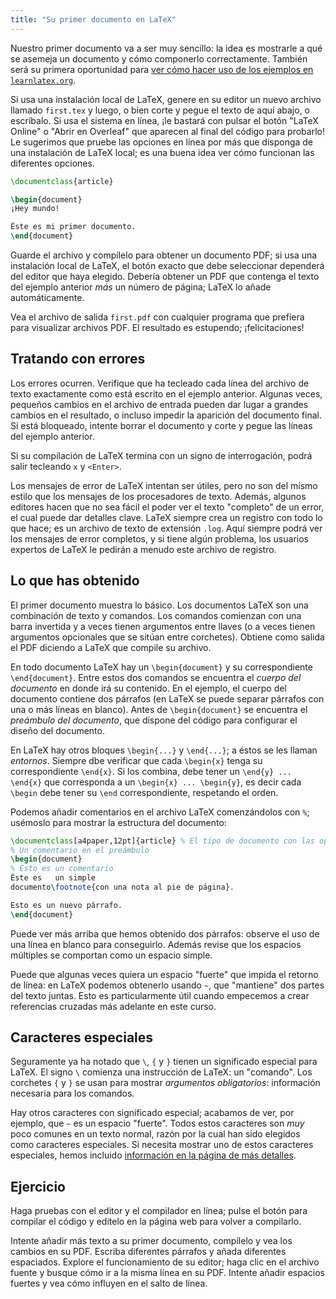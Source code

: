 ```yaml
---
title: "Su primer documento en LaTeX"
---
```


Nuestro primer documento va a ser muy sencillo: la idea es mostrarle
a qué se asemeja un documento y cómo componerlo correctamente. También será su
primera oportunidad para [ver cómo hacer uso de los ejemplos en `learnlatex.org`](help).

Si usa una instalación local de LaTeX, genere en su editor un nuevo archivo llamado
`first.tex` y luego, o bien corte y pegue el texto de aquí abajo, o escríbalo.
Si usa el sistema en línea, ¡le bastará con pulsar el botón "LaTeX Online" 
o "Abrir en Overleaf" que aparecen al final del código para probarlo!
Le sugerimos que pruebe las opciones en línea por más que disponga de una instalación de
LaTeX local; es una buena idea ver cómo funcionan las diferentes opciones.

```latex
\documentclass{article}

\begin{document}
¡Hey mundo!

Éste es mi primer documento.
\end{document}
```

Guarde el archivo y compílelo para obtener un documento PDF; si usa una instalación
local de LaTeX, el botón exacto que debe seleccionar dependerá del editor que
haya elegido. Debería obtener un PDF que contenga el texto del ejemplo anterior
 _más_ un número de página; LaTeX lo añade automáticamente.

Vea el archivo de salida `first.pdf` con 
cualquier programa que prefiera para visualizar archivos PDF.
El resultado es estupendo; ¡felicitaciones!

## Tratando con errores

Los errores ocurren.
Verifique que ha tecleado cada línea del archivo de texto exactamente como está escrito
en el ejemplo anterior. Algunas veces, pequeños cambios en el archivo de entrada pueden 
dar lugar a grandes cambios en el resultado, o incluso impedir la aparición del documento final. 
Si está bloqueado, intente borrar el documento y corte y pegue las líneas del
ejemplo anterior. 

Si su compilación de LaTeX termina con un signo de interrogación, podrá salir
tecleando `x` y `<Enter>`.

Los mensajes de error de LaTeX intentan ser útiles, pero no son del mismo estilo que los
mensajes de los procesadores de texto. Además, algunos editores hacen que no sea fácil el 
poder ver el texto "completo" de un error, el cual puede dar detalles clave. LaTeX siempre 
crea un registro con todo lo que hace; es un archivo de texto de extensión `.log`. Aquí
siempre podrá ver los mensajes de error completos, y si tiene algún problema, los usuarios 
expertos de LaTeX le pedirán a menudo este archivo de registro.

## Lo que has obtenido

El primer documento muestra lo básico.
Los documentos LaTeX son una combinación de texto y comandos.
Los comandos comienzan con una barra invertida y a veces tienen argumentos
entre llaves
(o a veces tienen argumentos opcionales que se sitúan entre corchetes).
Obtiene como salida el PDF diciendo a LaTeX que compile su archivo.

En todo documento LaTeX hay un `\begin{document}` y su correspondiente 
`\end{document}`.
Entre estos dos comandos se encuentra el _cuerpo del documento_ en donde irá su contenido.
En el ejemplo, el cuerpo del documento contiene dos párrafos (en LaTeX se puede separar
párrafos con una o más líneas en blanco).
Antes de `\begin{document}` se encuentra el _preámbulo del documento_,
que dispone del código para configurar el diseño del documento.

En LaTeX hay otros bloques `\begin{...}` y `\end{...}`; a éstos se les llaman
_entornos_.
Siempre dbe verificar que cada `\begin{x}` tenga su correspondiente `\end{x}`.
Si los combina, debe tener un `\end{y} ... \end{x}` que
corresponda a un `\begin{x} ... \begin{y}`, es decir cada `\begin` debe tener su `\end` 
correspondiente, respetando el orden.

Podemos añadir comentarios en el archivo LaTeX comenzándolos con `%`; usémoslo
para mostrar la estructura del documento:

```latex
\documentclass[a4paper,12pt]{article} % El tipo de documento con las opciones
% Un comentario en el preámbulo
\begin{document}
% Esto es un comentario
Éste es   un simple
documento\footnote{con una nota al pie de página}.

Esto es un nuevo párrafo.
\end{document}
```

Puede ver más arriba que hemos obtenido dos párrafos: observe el uso de una
línea en blanco para conseguirlo. Además revise que los espacios múltiples se comportan
como un espacio simple.

Puede que algunas veces quiera un espacio "fuerte" que impida el retorno de línea: 
en LaTeX podemos obtenerlo usando `~`, que "mantiene" dos partes del texto juntas. Esto
es particularmente útil cuando empecemos a crear referencias cruzadas más adelante en este curso. 

## Caracteres especiales

Seguramente ya ha notado que `\`, `{` y `}` tienen un significado especial para LaTeX.
El signo `\` comienza una instrucción de LaTeX: un "comando". Los corchetes
`{` y `}` se usan para mostrar _argumentos obligatorios_: información necesaria para
los comandos. 

Hay otros caracteres con significado especial; acabamos de ver, por ejemplo, que 
`~` es un espacio "fuerte". Todos estos caracteres son _muy_ poco comunes en un texto
normal, razón por la cual han sido elegidos como caracteres especiales.
Si necesita mostrar uno de estos caracteres especiales, 
hemos incluido [información en la página de más detalles](more-03).

## Ejercicio

Haga pruebas con el editor y el compilador en línea; pulse el 
botón para compilar el código y edítelo en la página web para volver a 
compilarlo.

Intente añadir más texto a su primer documento, compílelo y vea los cambios en su
PDF. Escriba diferentes párrafos y añada diferentes espaciados. Explore el funcionamiento
de su editor; haga clic en el archivo fuente y busque cómo ir a la misma línea en 
su PDF. Intente añadir espacios fuertes y vea cómo influyen en el salto de línea.
